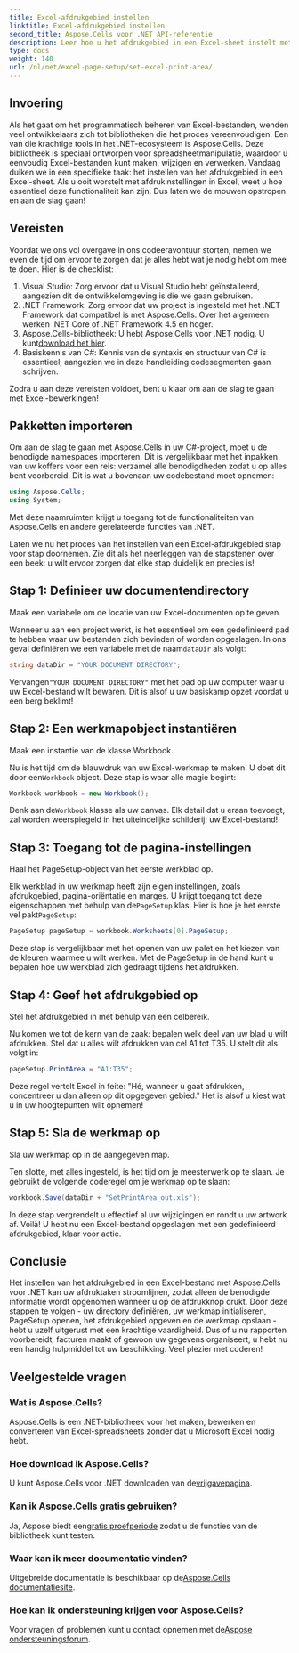 ```yaml
---
title: Excel-afdrukgebied instellen
linktitle: Excel-afdrukgebied instellen
second_title: Aspose.Cells voor .NET API-referentie
description: Leer hoe u het afdrukgebied in een Excel-sheet instelt met Aspose.Cells voor .NET. Volg onze stapsgewijze handleiding om uw afdruktaken te stroomlijnen.
type: docs
weight: 140
url: /nl/net/excel-page-setup/set-excel-print-area/
---
```

## Invoering

Als het gaat om het programmatisch beheren van Excel-bestanden, wenden veel ontwikkelaars zich tot bibliotheken die het proces vereenvoudigen. Een van die krachtige tools in het .NET-ecosysteem is Aspose.Cells. Deze bibliotheek is speciaal ontworpen voor spreadsheetmanipulatie, waardoor u eenvoudig Excel-bestanden kunt maken, wijzigen en verwerken. Vandaag duiken we in een specifieke taak: het instellen van het afdrukgebied in een Excel-sheet. Als u ooit worstelt met afdrukinstellingen in Excel, weet u hoe essentieel deze functionaliteit kan zijn. Dus laten we de mouwen opstropen en aan de slag gaan!

## Vereisten

Voordat we ons vol overgave in ons codeeravontuur storten, nemen we even de tijd om ervoor te zorgen dat je alles hebt wat je nodig hebt om mee te doen. Hier is de checklist:

1. Visual Studio: Zorg ervoor dat u Visual Studio hebt geïnstalleerd, aangezien dit de ontwikkelomgeving is die we gaan gebruiken.
2. .NET Framework: Zorg ervoor dat uw project is ingesteld met het .NET Framework dat compatibel is met Aspose.Cells. Over het algemeen werken .NET Core of .NET Framework 4.5 en hoger.
3.  Aspose.Cells-bibliotheek: U hebt Aspose.Cells voor .NET nodig. U kunt[download het hier](https://releases.aspose.com/cells/net/).
4. Basiskennis van C#: Kennis van de syntaxis en structuur van C# is essentieel, aangezien we in deze handleiding codesegmenten gaan schrijven.

Zodra u aan deze vereisten voldoet, bent u klaar om aan de slag te gaan met Excel-bewerkingen!

## Pakketten importeren

Om aan de slag te gaan met Aspose.Cells in uw C#-project, moet u de benodigde namespaces importeren. Dit is vergelijkbaar met het inpakken van uw koffers voor een reis: verzamel alle benodigdheden zodat u op alles bent voorbereid. Dit is wat u bovenaan uw codebestand moet opnemen:

```csharp
using Aspose.Cells;
using System;
```

Met deze naamruimten krijgt u toegang tot de functionaliteiten van Aspose.Cells en andere gerelateerde functies van .NET.

Laten we nu het proces van het instellen van een Excel-afdrukgebied stap voor stap doornemen. Zie dit als het neerleggen van de stapstenen over een beek: u wilt ervoor zorgen dat elke stap duidelijk en precies is!

## Stap 1: Definieer uw documentendirectory

Maak een variabele om de locatie van uw Excel-documenten op te geven. 

 Wanneer u aan een project werkt, is het essentieel om een gedefinieerd pad te hebben waar uw bestanden zich bevinden of worden opgeslagen. In ons geval definiëren we een variabele met de naam`dataDir` als volgt:

```csharp
string dataDir = "YOUR DOCUMENT DIRECTORY";
```

 Vervangen`"YOUR DOCUMENT DIRECTORY"` met het pad op uw computer waar u uw Excel-bestand wilt bewaren. Dit is alsof u uw basiskamp opzet voordat u een berg beklimt!

## Stap 2: Een werkmapobject instantiëren

Maak een instantie van de klasse Workbook.

 Nu is het tijd om de blauwdruk van uw Excel-werkmap te maken. U doet dit door een`Workbook` object. Deze stap is waar alle magie begint:

```csharp
Workbook workbook = new Workbook();
```

 Denk aan de`Workbook` klasse als uw canvas. Elk detail dat u eraan toevoegt, zal worden weerspiegeld in het uiteindelijke schilderij: uw Excel-bestand!

## Stap 3: Toegang tot de pagina-instellingen

Haal het PageSetup-object van het eerste werkblad op.

 Elk werkblad in uw werkmap heeft zijn eigen instellingen, zoals afdrukgebied, pagina-oriëntatie en marges. U krijgt toegang tot deze eigenschappen met behulp van de`PageSetup` klas. Hier is hoe je het eerste vel pakt`PageSetup`:

```csharp
PageSetup pageSetup = workbook.Worksheets[0].PageSetup;
```

Deze stap is vergelijkbaar met het openen van uw palet en het kiezen van de kleuren waarmee u wilt werken. Met de PageSetup in de hand kunt u bepalen hoe uw werkblad zich gedraagt tijdens het afdrukken.

## Stap 4: Geef het afdrukgebied op

Stel het afdrukgebied in met behulp van een celbereik.

Nu komen we tot de kern van de zaak: bepalen welk deel van uw blad u wilt afdrukken. Stel dat u alles wilt afdrukken van cel A1 tot T35. U stelt dit als volgt in:

```csharp
pageSetup.PrintArea = "A1:T35";
```

Deze regel vertelt Excel in feite: "Hé, wanneer u gaat afdrukken, concentreer u dan alleen op dit opgegeven gebied." Het is alsof u kiest wat u in uw hoogtepunten wilt opnemen!

## Stap 5: Sla de werkmap op

Sla uw werkmap op in de aangegeven map.

Ten slotte, met alles ingesteld, is het tijd om je meesterwerk op te slaan. Je gebruikt de volgende coderegel om je werkmap op te slaan:

```csharp
workbook.Save(dataDir + "SetPrintArea_out.xls");
```

In deze stap vergrendelt u effectief al uw wijzigingen en rondt u uw artwork af. Voilà! U hebt nu een Excel-bestand opgeslagen met een gedefinieerd afdrukgebied, klaar voor actie.

## Conclusie

Het instellen van het afdrukgebied in een Excel-bestand met Aspose.Cells voor .NET kan uw afdruktaken stroomlijnen, zodat alleen de benodigde informatie wordt opgenomen wanneer u op de afdrukknop drukt. Door deze stappen te volgen - uw directory definiëren, uw werkmap initialiseren, PageSetup openen, het afdrukgebied opgeven en de werkmap opslaan - hebt u uzelf uitgerust met een krachtige vaardigheid. Dus of u nu rapporten voorbereidt, facturen maakt of gewoon uw gegevens organiseert, u hebt nu een handig hulpmiddel tot uw beschikking. Veel plezier met coderen!

## Veelgestelde vragen

### Wat is Aspose.Cells?
Aspose.Cells is een .NET-bibliotheek voor het maken, bewerken en converteren van Excel-spreadsheets zonder dat u Microsoft Excel nodig hebt.

### Hoe download ik Aspose.Cells?
 U kunt Aspose.Cells voor .NET downloaden van de[vrijgavepagina](https://releases.aspose.com/cells/net/).

### Kan ik Aspose.Cells gratis gebruiken?
 Ja, Aspose biedt een[gratis proefperiode](https://releases.aspose.com/) zodat u de functies van de bibliotheek kunt testen.

### Waar kan ik meer documentatie vinden?
 Uitgebreide documentatie is beschikbaar op de[Aspose.Cells documentatiesite](https://reference.aspose.com/cells/net/).

### Hoe kan ik ondersteuning krijgen voor Aspose.Cells?
 Voor vragen of problemen kunt u contact opnemen met de[Aspose ondersteuningsforum](https://forum.aspose.com/c/cells/9).